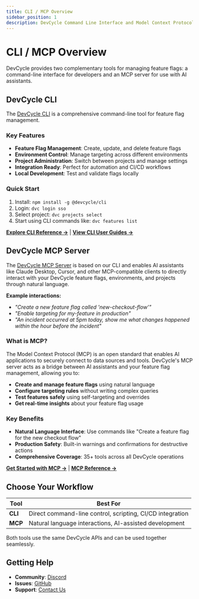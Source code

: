```yaml
---
title: CLI / MCP Overview
sidebar_position: 1
description: DevCycle Command Line Interface and Model Context Protocol Server
---
```


# CLI / MCP Overview

DevCycle provides two complementary tools for managing feature flags: a command-line interface for developers and an MCP server for use with AI assistants.

## DevCycle CLI

The [DevCycle CLI](/cli/) is a comprehensive command-line tool for feature flag management.

### Key Features

- **Feature Flag Management**: Create, update, and delete feature flags
- **Environment Control**: Manage targeting across different environments
- **Project Administration**: Switch between projects and manage settings
- **Integration Ready**: Perfect for automation and CI/CD workflows
- **Local Development**: Test and validate flags locally

### Quick Start

1. Install: `npm install -g @devcycle/cli`
2. Login: `dvc login sso`
3. Select project: `dvc projects select`
4. Start using CLI commands like: `dvc features list`

**[Explore CLI Reference →](/cli/)** | **[View CLI User Guides →](/cli-guides/)**

## DevCycle MCP Server

The [DevCycle MCP Server](/cli-mcp/mcp-getting-started) is based on our CLI and enables AI assistants like Claude Desktop, Cursor, and other MCP-compatible clients to directly interact with your DevCycle feature flags, environments, and projects through natural language.

**Example interactions:**

- _"Create a new feature flag called 'new-checkout-flow'"_
- _"Enable targeting for my-feature in production"_
- _"An incident occurred at 5pm today, show me what changes happened within the hour before the incident"_

### What is MCP?

The Model Context Protocol (MCP) is an open standard that enables AI applications to securely connect to data sources and tools. DevCycle's MCP server acts as a bridge between AI assistants and your feature flag management, allowing you to:

- **Create and manage feature flags** using natural language
- **Configure targeting rules** without writing complex queries
- **Test features safely** using self-targeting and overrides
- **Get real-time insights** about your feature flag usage

### Key Benefits

- **Natural Language Interface**: Use commands like "Create a feature flag for the new checkout flow"
- **Production Safety**: Built-in warnings and confirmations for destructive actions
- **Comprehensive Coverage**: 35+ tools across all DevCycle operations

**[Get Started with MCP →](/cli-mcp/mcp-getting-started)** | **[MCP Reference →](/cli-mcp/mcp-reference)**

## Choose Your Workflow

| Tool    | Best For                                                  |
| ------- | --------------------------------------------------------- |
| **CLI** | Direct command-line control, scripting, CI/CD integration |
| **MCP** | Natural language interactions, AI-assisted development    |

Both tools use the same DevCycle APIs and can be used together seamlessly.

## Getting Help

- **Community**: [Discord](https://discord.gg/8uEqSsRKy5)
- **Issues**: [GitHub](https://github.com/DevCycleHQ/cli/issues)
- **Support**: [Contact Us](mailto:support@devcycle.com)
